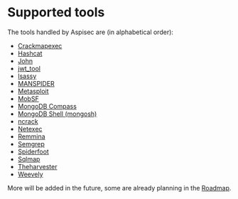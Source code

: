 # Supported tools

The tools handled by Aspisec are (in alphabetical order):

- [Crackmapexec](https://acceis.github.io/aspisec/ruby/Aspisec/Modules/Crackmapexec)
- [Hashcat](https://acceis.github.io/aspisec/ruby/Aspisec/Modules/Hashcat)
- [John](https://acceis.github.io/aspisec/ruby/Aspisec/Modules/John)
- [jwt_tool](https://acceis.github.io/aspisec/ruby/Aspisec/Modules/JwtTool)
- [lsassy](https://acceis.github.io/aspisec/ruby/Aspisec/Modules/Lsassy)
- [MANSPIDER](https://acceis.github.io/aspisec/ruby/Aspisec/Modules/Manspider)
- [Metasploit](https://acceis.github.io/aspisec/ruby/Aspisec/Modules/Metasploit)
- [MobSF](https://acceis.github.io/aspisec/ruby/Aspisec/Modules/Mobsf)
- [MongoDB Compass](https://acceis.github.io/aspisec/ruby/Aspisec/Modules/MongodbCompass)
- [MongoDB Shell (mongosh)](https://acceis.github.io/aspisec/ruby/Aspisec/Modules/MongodbMongosh)
- [ncrack](https://acceis.github.io/aspisec/ruby/Aspisec/Modules/Ncrack)
- [Netexec](https://acceis.github.io/aspisec/ruby/Aspisec/Modules/Netexec)
- [Remmina](https://acceis.github.io/aspisec/ruby/Aspisec/Modules/Remmina)
- [Semgrep](https://acceis.github.io/aspisec/ruby/Aspisec/Modules/Semgrep)
- [Spiderfoot](https://acceis.github.io/aspisec/ruby/Aspisec/Modules/Spiderfoot)
- [Sqlmap](https://acceis.github.io/aspisec/ruby/Aspisec/Modules/Sqlmap)
- [Theharvester](https://acceis.github.io/aspisec/ruby/Aspisec/Modules/Theharvester)
- [Weevely](https://acceis.github.io/aspisec/ruby/Aspisec/Modules/Weevely)

More will be added in the future, some are already planning in the [Roadmap](pages/roadmap.md).
